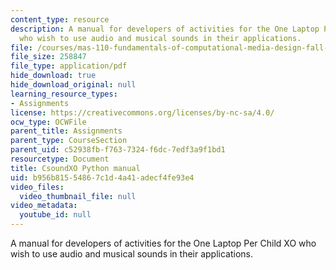 ```yaml
---
content_type: resource
description: A manual for developers of activities for the One Laptop Per Child XO
  who wish to use audio and musical sounds in their applications.
file: /courses/mas-110-fundamentals-of-computational-media-design-fall-2008/b956b81554867c1d4a41adecf4fe93e4_csoundxo_python.pdf
file_size: 258847
file_type: application/pdf
hide_download: true
hide_download_original: null
learning_resource_types:
- Assignments
license: https://creativecommons.org/licenses/by-nc-sa/4.0/
ocw_type: OCWFile
parent_title: Assignments
parent_type: CourseSection
parent_uid: c52938fb-f763-7324-f6dc-7edf3a9f1bd1
resourcetype: Document
title: CsoundXO Python manual
uid: b956b815-5486-7c1d-4a41-adecf4fe93e4
video_files:
  video_thumbnail_file: null
video_metadata:
  youtube_id: null
---
```

A manual for developers of activities for the One Laptop Per Child XO who wish to use audio and musical sounds in their applications.